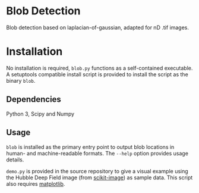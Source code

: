 # Blob Detection

Blob detection based on laplacian-of-gaussian, adapted for nD .tif images.

# Installation

No installation is required, `blob.py` functions as a self-contained
executable. A setuptools compatible install script is provided to install the
script as the binary `blob`.

## Dependencies

Python 3, Scipy and Numpy

## Usage

`blob` is installed as the primary entry point to output blob locations in
human- and machine-readable formats. The `--help` option provides usage details.

`demo.py` is provided in the source repository to give a visual example using
the Hubble Deep Field image (from [scikit-image](http://scikit-image.org)) as
sample data. This script also requires [matplotlib](http://matplotlib.org).
